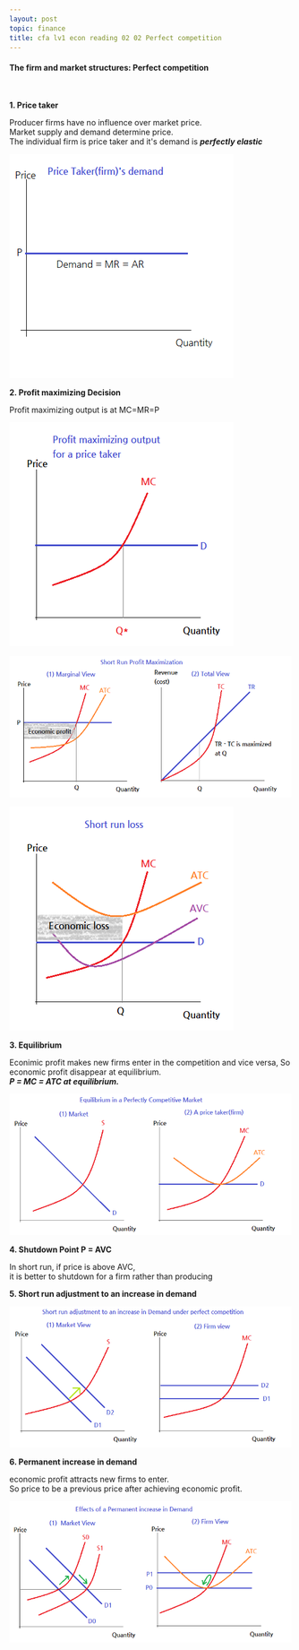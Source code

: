 ```yaml
---
layout: post
topic: finance
title: cfa lv1 econ reading 02 02 Perfect competition
---
```


<h4>The firm and market structures: Perfect competition</h4>
<br>

**1. Price taker**  

Producer firms have no influence over market price.  
Market supply and demand determine price.  
The individual firm is price taker and it's demand is ___perfectly elastic___

![](/assets/img/finance_cfa_econ_reading_02_02/figure1.png)


**2. Profit maximizing Decision**  

Profit maximizing output is at MC=MR=P

![](/assets/img/finance_cfa_econ_reading_02_02/figure2.png)

![](/assets/img/finance_cfa_econ_reading_02_02/figure3.png)

![](/assets/img/finance_cfa_econ_reading_02_02/figure5.png)


**3. Equilibrium**  

Econimic profit makes new firms enter in the competition and vice versa,  So economic profit disappear at equilibrium.  
___P = MC = ATC at equilibrium.___

![](/assets/img/finance_cfa_econ_reading_02_02/figure4.png)


**4. Shutdown Point P = AVC**  

In short run, if price is above AVC,  
it is better to shutdown for a firm rather than producing  


**5. Short run adjustment to an increase in demand**  

![](/assets/img/finance_cfa_econ_reading_02_02/figure6.png)


**6. Permanent increase in demand**  

economic profit attracts new firms to enter.  
So price to be a previous price after achieving economic profit.

![](/assets/img/finance_cfa_econ_reading_02_02/figure7.png)

